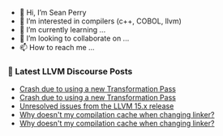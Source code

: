 - 👋 Hi, I’m Sean Perry
- 👀 I’m interested in compilers (c++, COBOL, llvm)
- 🌱 I’m currently learning ...
- 💞️ I’m looking to collaborate on ...
- 📫 How to reach me ...

<!---
s66perry/s66perry is a ✨ special ✨ repository because its `README.md` (this file) appears on your GitHub profile.
You can click the Preview link to take a look at your changes.
--->
### 📕 Latest LLVM Discourse Posts

<!-- DISCOURSE-LLVM:START -->
- [Crash due to using a new Transformation Pass](https://discourse.llvm.org/t/crash-due-to-using-a-new-transformation-pass/65700#post_7)
- [Crash due to using a new Transformation Pass](https://discourse.llvm.org/t/crash-due-to-using-a-new-transformation-pass/65700#post_6)
- [Unresolved issues from the LLVM 15.x release](https://discourse.llvm.org/t/unresolved-issues-from-the-llvm-15-x-release/66071#post_11)
- [Why doesn&#39;t my compilation cache when changing linker?](https://discourse.llvm.org/t/why-doesnt-my-compilation-cache-when-changing-linker/66088#post_3)
- [Why doesn&#39;t my compilation cache when changing linker?](https://discourse.llvm.org/t/why-doesnt-my-compilation-cache-when-changing-linker/66088#post_2)
<!-- DISCOURSE-LLVM:END -->
